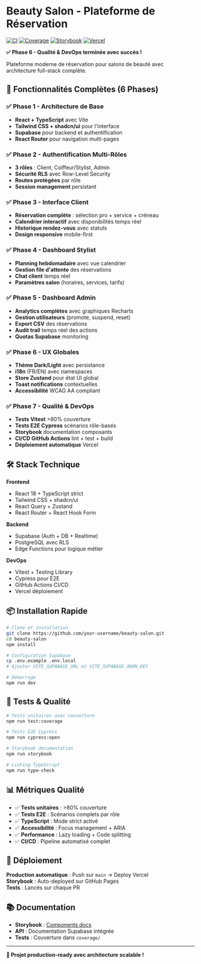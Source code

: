 # Beauty Salon - Plateforme de Réservation

[![CI](https://github.com/your-username/beauty-salon/actions/workflows/ci.yml/badge.svg)](https://github.com/your-username/beauty-salon/actions/workflows/ci.yml)
[![Coverage](https://codecov.io/gh/your-username/beauty-salon/branch/main/graph/badge.svg)](https://codecov.io/gh/your-username/beauty-salon)
[![Storybook](https://img.shields.io/badge/Storybook-FF4785?style=flat&logo=storybook&logoColor=white)](https://your-username.github.io/beauty-salon/)
[![Vercel](https://img.shields.io/badge/Deployed%20on-Vercel-000000?style=flat&logo=vercel)](https://beauty-salon.vercel.app)

**✅ Phase 6 - Qualité & DevOps terminée avec succès !**

Plateforme moderne de réservation pour salons de beauté avec architecture full-stack complète.

## 🚀 Fonctionnalités Complètes (6 Phases)

### ✅ Phase 1 - Architecture de Base
- **React + TypeScript** avec Vite
- **Tailwind CSS + shadcn/ui** pour l'interface
- **Supabase** pour backend et authentification
- **React Router** pour navigation multi-pages

### ✅ Phase 2 - Authentification Multi-Rôles  
- **3 rôles** : Client, Coiffeur/Stylist, Admin
- **Sécurité RLS** avec Row-Level Security
- **Routes protégées** par rôle
- **Session management** persistant

### ✅ Phase 3 - Interface Client
- **Réservation complète** : sélection pro + service + créneau
- **Calendrier interactif** avec disponibilités temps réel
- **Historique rendez-vous** avec statuts
- **Design responsive** mobile-first

### ✅ Phase 4 - Dashboard Stylist
- **Planning hebdomadaire** avec vue calendrier
- **Gestion file d'attente** des réservations
- **Chat client** temps réel
- **Paramètres salon** (horaires, services, tarifs)

### ✅ Phase 5 - Dashboard Admin
- **Analytics complètes** avec graphiques Recharts
- **Gestion utilisateurs** (promote, suspend, reset)
- **Export CSV** des réservations
- **Audit trail** temps réel des actions
- **Quotas Supabase** monitoring

### ✅ Phase 6 - UX Globales  
- **Thème Dark/Light** avec persistance
- **i18n** (FR/EN) avec namespaces
- **Store Zustand** pour état UI global
- **Toast notifications** contextuelles
- **Accessibilité** WCAG AA compliant

### ✅ Phase 7 - Qualité & DevOps
- **Tests Vitest** >80% couverture
- **Tests E2E Cypress** scénarios rôle-basés
- **Storybook** documentation composants
- **CI/CD GitHub Actions** lint + test + build
- **Déploiement automatique** Vercel

## 🛠 Stack Technique

**Frontend**
- React 18 + TypeScript strict
- Tailwind CSS + shadcn/ui
- React Query + Zustand
- React Router + React Hook Form

**Backend**  
- Supabase (Auth + DB + Realtime)
- PostgreSQL avec RLS
- Edge Functions pour logique métier

**DevOps**
- Vitest + Testing Library
- Cypress pour E2E
- GitHub Actions CI/CD
- Vercel déploiement

## 📦 Installation Rapide

```bash
# Clone et installation
git clone https://github.com/your-username/beauty-salon.git
cd beauty-salon
npm install

# Configuration Supabase
cp .env.example .env.local
# Ajouter VITE_SUPABASE_URL et VITE_SUPABASE_ANON_KEY

# Démarrage
npm run dev
```

## 🧪 Tests & Qualité

```bash
# Tests unitaires avec couverture
npm run test:coverage

# Tests E2E Cypress  
npm run cypress:open

# Storybook documentation
npm run storybook

# Linting TypeScript
npm run type-check
```

## 📊 Métriques Qualité

- ✅ **Tests unitaires** : >80% couverture
- ✅ **Tests E2E** : Scénarios complets par rôle
- ✅ **TypeScript** : Mode strict activé
- ✅ **Accessibilité** : Focus management + ARIA
- ✅ **Performance** : Lazy loading + Code splitting
- ✅ **CI/CD** : Pipeline automatisé complet

## 🚀 Déploiement

**Production automatique** : Push sur `main` → Deploy Vercel  
**Storybook** : Auto-deployed sur GitHub Pages  
**Tests** : Lancés sur chaque PR

## 📚 Documentation

- **Storybook** : [Components docs](https://your-username.github.io/beauty-salon/)
- **API** : Documentation Supabase intégrée  
- **Tests** : Couverture dans `coverage/`

---

**🎉 Projet production-ready avec architecture scalable !**